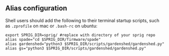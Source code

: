 ## Alias configuration

Shell users should add the following to their terminal startup scripts, such as `.zprofile` on mac or `.bash-rc` on ubuntu: 
```
export SPRIG_DIR=sprig/ #replace with directory of your sprig repo
alias spade="cd $SPRIG_DIR/firmware/spade"
alias gardenshed="python3 $SPRIG_DIR/scripts/gardenshed/gardenshed.py"
alias gs="python3 $SPRIG_DIR/scripts/gardenshed/gardenshed.py"
```

